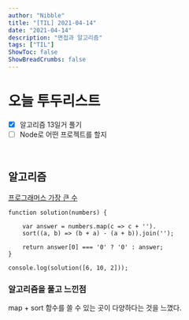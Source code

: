 ```yaml
---
author: "Nibble"
title: "[TIL] 2021-04-14"
date: "2021-04-14"
description: "면접과 알고리즘"
tags: ["TIL"]
ShowToc: false
ShowBreadCrumbs: false
---
```


# 오늘 투두리스트
- [x] 알고리즘 13일거 풀기
- [ ] Node로 어떤 프로젝트를 할지

<br />

## 알고리즘
[프로그래머스 가장 큰 수](https://programmers.co.kr/learn/courses/30/lessons/42746)
```
function solution(numbers) {

    var answer = numbers.map(c => c + '').
    sort((a, b) => (b + a) - (a + b)).join('');

    return answer[0] === '0' ? '0' : answer;
}

console.log(solution([6, 10, 2]));
```
### 알고리즘을 풀고 느낀점
map + sort 함수를 쓸 수 있는 곳이 다양하다는 것을 느꼈다. 